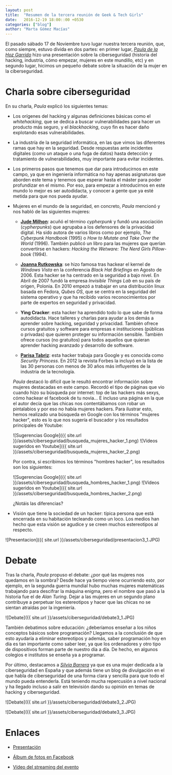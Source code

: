 ```yaml
---
layout: post
title:  "Resumen de la tercera reunión de Geek & Tech Girls"
date:   2016-12-19 18:00::00 +0530
categories: ["blog"]
author: "Marta Gómez Macías"
---
```


El pasado sábado 17 de Noviembre tuvo lugar nuestra tercera reunión, que, como siempre, estuvo divida en dos partes: en primer lugar, [_Paula de la Hoz Garrido_](https://twitter.com/Terceranexus6) hizo una presentación sobre la ciberseguridad (historia del hacking, industria, cómo empezar, mujeres en este mundillo, etc) y en segundo lugar, hicimos un pequeño debate sobre la situación de la mujer en la ciberseguridad.

# Charla sobre ciberseguridad

En su charla, _Paula_ explicó los siguientes temas:

* Los orígenes del hacking y algunas definiciones básicas como el _whitehacking_, que se dedica a buscar vulnerabilidades para hacer un producto más seguro, y el _blackhacking_, cuyo fin es hacer daño explotando esas vulnerabilidades.

* La industría de la seguridad informática, en las que vimos las diferentes ramas que hay en la seguridad. Desde respuestas ante incidentes digitales (como un ataque o una fuga de datos) hasta detección y tratamiento de vulnerabilidades, muy importante para evitar incidentes.

* Los primeros pasos que tenemos que dar para introducirnos en este campo, ya que en ingeniería informática no hay apenas asignaturas que aborden este tema y tenemos que esperar hasta el máster para poder profundizar en el mismo. Por eso, para empezar a introducirnos en este mundo lo mejor es ser autodidacta, y conocer a gente que ya esté metida para que nos pueda ayudar.

* Mujeres en el mundo de la seguridad, en concreto, _Paula_ mencionó y nos habló de las siguientes mujeres:

    * [__Jude Milhon__](https://es.wikipedia.org/wiki/Jude_Milhon): acuñó el término _cypherpunk_ y fundó una asociación (_cypherpunks_) que agrupaba a los defensores de la privacidad digital. Ha sido autora de varios libros como por ejemplo, _The Cyberpunk Handbook_ (1995) o _How to Mutate and Take Over the World_ (1996). También publicó un libro para las mujeres que querían convertirse en hackers: _Hacking the Wetware: The Nerd Girls Pillow-book_ (1994).

    * [__Joanna Rutkowska__](https://en.wikipedia.org/wiki/Joanna_Rutkowska): se hizo famosa tras hackear el kernel de _Windows Vista_ en la conferencia _Black Hat Briefings_ en Agosto de 2006. Esta hacker se ha centrado en la seguridad a bajo nivel. En Abril de 2007 fundó la empresa _Invisible Things Lab_ en su país de origen, Polonia. En 2010 empezó a trabajar en una distribución linux basada en Fedora, _Qubes OS_, que se centra en la seguridad del sistema operativo y que ha recibido varios reconocimientos por parte de expertos en seguridad y privacidad.

    * __Ying Cracker__: esta hacker ha aprendido todo lo que sabe de forma autodidacta. Hace talleres y charlas para ayudar a los demás a aprender sobre hacking, seguridad y privacidad. También ofrece cursos gratuitos y software para empresas e instituciones (públicas o privadas) que quieren proteger su información sensible. También ofrece cursos (no gratuitos) para todos aquellos que quieran aprender hacking avanzado y desarrollo de software.

    * [__Parisa Tabriz__](https://en.wikipedia.org/wiki/Parisa_Tabriz): esta hacker trabaja para Google y es conocida como _Security Princess_. En 2012 la revista Forbes la incluyó en la lista de las 30 personas con menos de 30 años más influyentes de la industria de la tecnología.

    _Paula_ destacó lo difícil que le resultó encontrar información sobre mujeres destacadas en este campo. Recordó el tipo de páginas que vio cuando hizo su búsqueda por internet: top de las hackers más sexys, cómo hackear el facebook de tu novia... E incluso una página en la que el autor decía que las chicas nos contentábamos con robar un pintalabios y por eso no había mujeres hackers. Para ilustrar esto, hemos realizado una búsqueda en Google con los términos "mujeres hacker", esto es lo que nos sugería el buscador y los resultados principales de Youtube:

    ![Sugerencias Google]({{ site.url }}/assets/ciberseguridad/busqueda_mujeres_hacker_1.png)
    ![Vídeos sugeridos en Youtube]({{ site.url }}/assets/ciberseguridad/busqueda_mujeres_hacker_2.png)

    Por contra, si escribimos los términos "hombres hacker", los resultados son los siguientes:    

    ![Sugerencias Google]({{ site.url }}/assets/ciberseguridad/busqueda_hombres_hacker_1.png)
    ![Vídeos sugeridos en Youtube]({{ site.url }}/assets/ciberseguridad/busqueda_hombres_hacker_2.png)

    ¿Notáis las diferencias?

* Visión que tiene la sociedad de un hacker: típica persona que está encerrada en su habitación tecleando como un loco. Los medios han hecho que esta visión se agudice y se creen muchos estereotipos al respecto.

![Presentacion]({{ site.url }}/assets/ciberseguridad/presentacion3_1.JPG)

# Debate

Tras la charla, _Paula_ propuso el debate: ¿por qué las mujeres nos quedamos en la sombra? Desde hace ya tiempo viene ocurriendo esto, por ejemplo, en la segunda guerra mundial hubo muchas mujeres matemáticas trabajando para descifrar la máquina enigma, pero el nombre que pasó a la historia fue el de _Alan Turing_. Dejar a las mujeres en un segundo plano contribuye a perpetuar los estereotipos y hacer que las chicas no se sientan atraídas por la ingeniería.

![Debate]({{ site.url }}/assets/ciberseguridad/debate3_1.JPG)

También debatimos sobre educación: ¿deberíamos enseñar a los niños conceptos básicos sobre programación? Llegamos a la conclusión de que esto ayudaría a eliminar estereotipos y además, saber programación hoy en día es tan importante como saber leer, ya que los ordenadores y otro tipo de dispositivos forman parte de nuestro día a día. De hecho, en algunos colegios e institutos se enseña ya a programar.

Por último, destacamos a [_Silvia Barrera_](https://twitter.com/sbarrera0) ya que es una mujer dedicada a la ciberseguridad en España y que además tiene un blog de divulgación en el que habla de ciberseguridad de una forma clara y sencilla para que todo el mundo pueda entenderla. Está teniendo mucha repercusión a nivel nacional y ha llegado incluso a salir en televisión dando su opinión en temas de hacking y ciberseguridad.

![Debate]({{ site.url }}/assets/ciberseguridad/debate3_2.JPG)

![Debate]({{ site.url }}/assets/ciberseguridad/debate3_3.JPG)

# Enlaces

* [Presentación](http://slides.com/paunexus6/deck-2/fullscreen#/)

* [Álbum de fotos en Facebook](https://www.facebook.com/geekandtechgirl/photos/?tab=album&album_id=1176572819057701)

* [Vídeo del streaming del evento](https://youtu.be/ulvP60tooVk)
